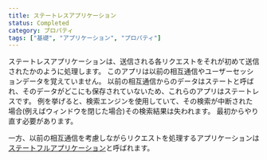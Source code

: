 ```yaml
---
title: ステートレスアプリケーション
status: Completed
category: プロパティ
tags: ["基礎", "アプリケーション", "プロパティ"]
---
```


ステートレスアプリケーションは、送信される各リクエストをそれが初めて送信されたかのように処理します。
このアプリは以前の相互通信やユーザーセッションデータを覚えていません。
以前の相互通信からのデータはステートと呼ばれ、そのデータがどこにも保存されていないため、これらのアプリはステートレスです。
例を挙げると、検索エンジンを使用していて、その検索が中断された場合(例えばウィンドウを閉じた場合)その検索結果は失われます。
最初からやり直す必要があります。

一方、以前の相互通信を考慮しながらリクエストを処理するアプリケーションは[ステートフルアプリケーション](/ja/stateful-apps/)と呼ばれます。
